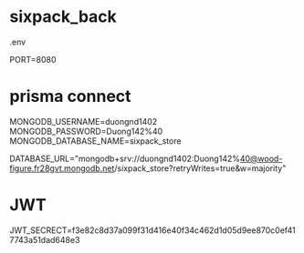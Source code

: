 # sixpack_back

.env

PORT=8080

# prisma connect

MONGODB_USERNAME=duongnd1402
MONGODB_PASSWORD=Duong142%40
MONGODB_DATABASE_NAME=sixpack_store

DATABASE_URL="mongodb+srv://duongnd1402:Duong142%40@wood-figure.fr28gvt.mongodb.net/sixpack_store?retryWrites=true&w=majority"

# JWT

JWT_SECRECT=f3e82c8d37a099f31d416e40f34c462d1d05d9ee870c0ef417743a51dad648e3
